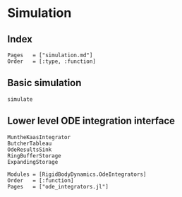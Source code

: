 # Simulation

## Index
```@index
Pages   = ["simulation.md"]
Order   = [:type, :function]
```

## Basic simulation
```@docs
simulate
```

## Lower level ODE integration interface
```@docs
MuntheKaasIntegrator
ButcherTableau
OdeResultsSink
RingBufferStorage
ExpandingStorage
```

```@autodocs
Modules = [RigidBodyDynamics.OdeIntegrators]
Order   = [:function]
Pages   = ["ode_integrators.jl"]
```
